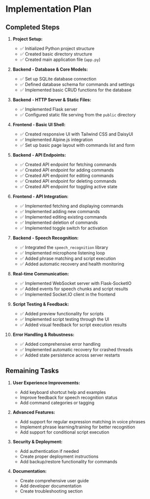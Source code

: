 # Implementation Plan

## Completed Steps

1.  **Project Setup:**
    - ✅ Initialized Python project structure
    - ✅ Created basic directory structure
    - ✅ Created main application file (`app.py`)

2.  **Backend - Database & Core Models:**
    - ✅ Set up SQLite database connection
    - ✅ Defined database schema for commands and settings
    - ✅ Implemented basic CRUD functions for the database

3.  **Backend - HTTP Server & Static Files:**
    - ✅ Implemented Flask server
    - ✅ Configured static file serving from the `public` directory

4.  **Frontend - Basic UI Shell:**
    - ✅ Created responsive UI with Tailwind CSS and DaisyUI
    - ✅ Implemented Alpine.js integration
    - ✅ Set up basic page layout with commands list and form

5.  **Backend - API Endpoints:**
    - ✅ Created API endpoint for fetching commands
    - ✅ Created API endpoint for adding commands
    - ✅ Created API endpoint for editing commands
    - ✅ Created API endpoint for deleting commands
    - ✅ Created API endpoint for toggling active state

6.  **Frontend - API Integration:**
    - ✅ Implemented fetching and displaying commands
    - ✅ Implemented adding new commands
    - ✅ Implemented editing existing commands
    - ✅ Implemented deletion of commands
    - ✅ Implemented toggle switch for activation

7.  **Backend - Speech Recognition:**
    - ✅ Integrated the `speech_recognition` library
    - ✅ Implemented microphone listening loop
    - ✅ Added phrase matching and script execution
    - ✅ Added automatic recovery and health monitoring

8.  **Real-time Communication:**
    - ✅ Implemented WebSocket server with Flask-SocketIO
    - ✅ Added events for speech chunks and script results
    - ✅ Implemented Socket.IO client in the frontend

9.  **Script Testing & Feedback:**
    - ✅ Added preview functionality for scripts
    - ✅ Implemented script testing through the UI
    - ✅ Added visual feedback for script execution results

10. **Error Handling & Robustness:**
    - ✅ Added comprehensive error handling
    - ✅ Implemented automatic recovery for crashed threads
    - ✅ Added state persistence across server restarts

## Remaining Tasks

1. **User Experience Improvements:**
   - Add keyboard shortcut help and examples
   - Improve feedback for speech recognition status
   - Add command categories or tagging

2. **Advanced Features:**
   - Add support for regular expression matching in voice phrases
   - Implement phrase learning/training for better recognition
   - Add support for conditional script execution

3. **Security & Deployment:**
   - Add authentication if needed
   - Create proper deployment instructions
   - Add backup/restore functionality for commands

4. **Documentation:**
   - Create comprehensive user guide
   - Add developer documentation
   - Create troubleshooting section

